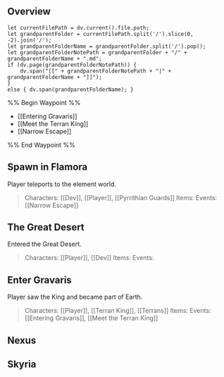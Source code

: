 ## Overview
```dataviewjs
let currentFilePath = dv.current().file.path;
let grandparentFolder = currentFilePath.split('/').slice(0, -2).join('/');
let grandparentFolderName = grandparentFolder.split('/').pop();
let grandparentFolderNotePath = grandparentFolder + "/" + grandparentFolderName + ".md";
if (dv.page(grandparentFolderNotePath)) {
	dv.span("[[" + grandparentFolderNotePath + "|" + grandparentFolderName + "]]");
}
else { dv.span(grandparentFolderName); }
```
%% Begin Waypoint %%
- [[Entering Gravaris]]
- [[Meet the Terran King]]
- [[Narrow Escape]]

%% End Waypoint %%

## Spawn in Flamora
Player teleports to the element world.

> Characters: [[Dev]], [[Player]], [[Pyrrithian Guards]]
> Items: 
> Events: [[Narrow Escape]]

## The Great Desert
Entered the Great Desert.

> Characters: [[Player]], [[Dev]]
> Items: 
> Events: 

## Enter Gravaris
Player saw the King and became part of Earth.

> Characters: [[Player]], [[Terran King]], [[Terrans]]
> Items: 
> Events: [[Entering Gravaris]], [[Meet the Terran King]]

## Nexus

## Skyria

## 
